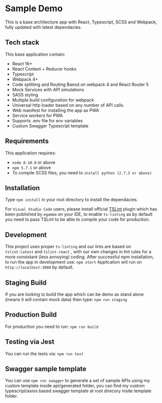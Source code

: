 # Sample Demo

This is a base architecture app with React, Typescript, SCSS and Webpack, fully updated with latest dependacies.

## Tech stack

This base application contain:

* React 16+
* React Context + Reducer hooks
* Typescript
* Webpack 4+
* Code splitting and Routing Baesd on webpack 4 and React Router 5
* Mock Services with API simulations
* SASS styling
* Multiple build configuration for webpack
* Universal http loader based on any number of API calls.
* Web manifest for installing the app as PWA
* Service workers for PWA
* Supports .env file for env variables
* Custom Swagger Typescript template

## Requirements

This application requires:

* `node 8.10.0` or above
* `npm 5.7.1` or above
* To compile SCSS files, you need to `install python (2.7,3 or above)`

## Installation

Type `npm install` in your root directory to install the dependacies.

For `Visual Studio Code` users, please install official [TSLint](https://marketplace.visualstudio.com/items?itemName=eg2.tslint) plugin which has been published by `egamma` on your IDE, to enable `ts-linting` as by default you need to pass TSLint to be able to compile your code for production.

## Development

This project uses proper `ts-linting` and our lints are based on `tslint:latest` and `tslint-react` , with our own changes in lint rules for a more consistant (less annoying) coding.
After successful npm installation, to run the app in development use: `npm start`
Application will run on `http://localhost:3000` by default.

## Staging Build

If you are looking to build the app which can be demo as stand alone (means it will contain mock data)
then type: `npm run staging`

## Production Build

For production you need to run: `npm run build`

## Testing via Jest

You can run the tests via: `npm run test`

## Swagger sample template

You can use `npm run swagger` to generate a set of sample APIs using my custom template inside api/generated folder,
you can find my custom typescript/axios based swagger template at root direcory insite template folder.
